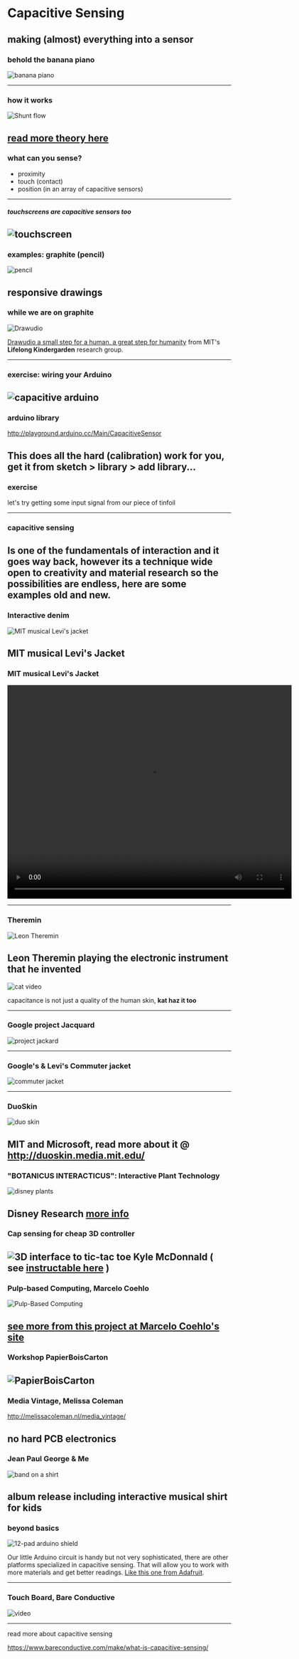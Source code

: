 # Capacitive Sensing

making (almost) everything into a sensor
---
### behold the banana piano

![banana piano](https://www.youtube.com/embed/Lbkw0LFVZDI)

---
### how it works

![Shunt flow](http://res.cloudinary.com/zilogtastic/image/upload/v1505408949/shunt_mode_sq5l1m.png)

[read more theory here](http://www.sensorwiki.org/doku.php/sensors/capacitive?s[]=capacitive)
---
### what can you sense?

  - proximity
  - touch (contact)
  - position (in an array of capacitive sensors)

---
##### touchscreens are capacitive sensors too

![touchscreen](http://res.cloudinary.com/zilogtastic/image/upload/v1505410629/touch-screen-technology_wqcfeq.gif)
---
### examples: graphite (pencil)

![pencil](https://www.youtube.com/embed/uPoKn4mbrQk)

responsive drawings
---
### while we are on graphite

![Drawudio](https://www.youtube.com/embed/PV_w38ldZaE)

[Drawudio a small step for a human, a great step for humanity](http://drawdio.com/) from MIT's **Lifelong Kindergarden** research group.

---
### exercise: wiring your Arduino
![capacitive arduino](https://i.stack.imgur.com/zq7rx.png)
---
### arduino library

http://playground.arduino.cc/Main/CapacitiveSensor

This does all the hard (calibration) work for you, get it from **sketch > library > add library...**
---
### exercise

let's try getting some input signal from our piece of tinfoil

---
### capacitive sensing
Is one of the fundamentals of interaction and it goes way back, however its a technique wide open to creativity and material research so the possibilities are endless, here are some examples old and new.
---
### Interactive denim

![MIT musical Levi's jacket](http://res.cloudinary.com/zilogtastic/image/upload/v1505410681/Jackets_rhilqe.gif)

MIT musical Levi's Jacket
---
### MIT musical Levi's Jacket

<video width="640" height="480" controls>
  <source src="http://res.cloudinary.com/zilogtastic/video/upload/v1505408984/jacket_ewjvrl.webm">
Your browser does not support the video tag.
</video>

---
### Theremin

![Leon Theremin](https://www.youtube.com/embed/w5qf9O6c20o)

Leon Theremin playing the electronic instrument that he invented
---
![cat video](https://www.youtube.com/embed/bXn4_JkVFVo)

capacitance is not just a quality of the human skin, **kat haz it too**

---
### Google project Jacquard

![project jackard](https://www.youtube.com/embed/grKHwQIaiaA)

---
### Google's & Levi's Commuter jacket

![commuter jacket](https://www.youtube.com/embed/yJ-lcdMfziw)

---
### DuoSkin

![duo skin](https://player.vimeo.com/video/178334883)

MIT and Microsoft, read more about it @ http://duoskin.media.mit.edu/
---
### "BOTANICUS INTERACTICUS": Interactive Plant Technology

![disney plants](https://www.youtube.com/embed/EcRSKEIucjk)

Disney Research [more info](https://www.disneyresearch.com/project/botanicus-interacticus-interactive-plant-technology/)
---
### Cap sensing for cheap 3D controller
![3D interface to tic-tac toe Kyle McDonnald](https://www.youtube.com/embed/v4Yzd0BpO_k)
( see [instructable here](http://www.instructables.com/id/DIY-3D-Controller/) )
---
### Pulp-based Computing, Marcelo Coehlo

![Pulp-Based Computing](https://player.vimeo.com/video/4272607)

[see more from this project at Marcelo Coehlo's site](http://www.cmarcelo.com/pulp-based-computing/)
---
### Workshop PapierBoisCarton

![PapierBoisCarton](https://www.youtube.com/embed/fMmZoJJXdhs)
---
### Media Vintage, Melissa Coleman

http://melissacoleman.nl/media_vintage/

no hard PCB electronics
---
### Jean Paul George & Me
![band on a shirt](https://player.vimeo.com/video/132808247)

album release including interactive musical shirt for kids
---
### beyond basics

![12-pad arduino shield](http://res.cloudinary.com/zilogtastic/image/upload/c_scale,h_400/v1505409006/2024-03_g9ruoc.jpg)

Our little Arduino circuit is handy but not very sophisticated, there are other platforms specialized in capacitive sensing. That will allow you to work with more materials and get better readings. [Like this one from Adafruit](https://www.adafruit.com/product/2024).

---
### Touch Board, Bare Conductive

![video](https://www.youtube.com/embed/dKFRweXei90)

---
read more about capacitive sensing

https://www.bareconductive.com/make/what-is-capacitive-sensing/